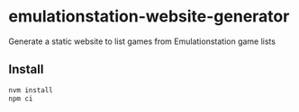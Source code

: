 # emulationstation-website-generator
Generate a static website to list games from Emulationstation game lists


## Install

```bash
nvm install
npm ci


